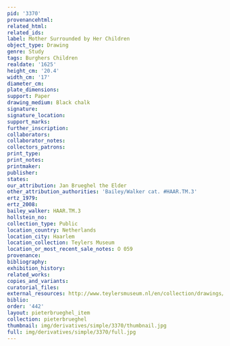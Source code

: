 ```yaml
---
pid: '3370'
provenancehtml:
related_html:
related_ids:
label: Mother Surrounded by Her Children
object_type: Drawing
genre: Study
tags: Burghers Children
realdate: '1625'
height_cm: '20.4'
width_cm: '17'
diameter_cm:
plate_dimensions:
support: Paper
drawing_medium: Black chalk
signature:
signature_location:
support_marks:
further_inscription:
collaborators:
collaborator_notes:
collectors_patrons:
print_type:
print_notes:
printmaker:
publisher:
states:
our_attribution: Jan Brueghel the Elder
other_attribution_authorities: 'Bailey/Walker cat. #HAAR.TM.3'
ertz_1979:
ertz_2008:
bailey_walker: HAAR.TM.3
hollstein_no:
collection_type: Public
location_country: Netherlands
location_city: Haarlem
location_collection: Teylers Museum
location_or_most_recent_sale_notes: O 059
provenance:
bibliography:
exhibition_history:
related_works:
copies_and_variants:
curatorial_files:
external_resources: http://www.teylersmuseum.nl/en/collection/drawings/o-059-moeder-omgeven-door-haar-kinderen-jan-de-oude-brueghel-1568-1625-tekenaar
biblio:
order: '442'
layout: pieterbrueghel_item
collection: pieterbrueghel
thumbnail: img/derivatives/simple/3370/thumbnail.jpg
full: img/derivatives/simple/3370/full.jpg
---
```

